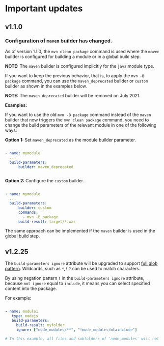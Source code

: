 # <b>Important updates</b>

## v1.1.0 

### Configuration of `maven` builder has changed. 
As of version 1.1.0, the `mvn clean package` command is used where the `maven` builder is configured for building a module or in a global build step.

<b>NOTE:</b>  The `maven` builder is configured implicitly for the `java` module type.

If you want to keep the previous behavior, that is, to apply the `mvn -B package` command, you can use the `maven_deprecated` builder or `custom` builder as shown in the examples below.

<b>NOTE:</b> The `maven_deprecated` builder will be removed on July 2021.

<b>Examples:</b>

If you want to use the old `mvn -B package` command instead of the `maven` builder that now triggers the `mvn clean package` command, you need to change the build parameters of the relevant module in one of the following ways:



<b>Option 1:</b> Set `maven_deprecated` as the module builder parameter.

```yaml

- name: mymodule
  ... 
  build-parameters:
      builder: maven_deprecated
      
```

<b>Option 2:</b> Configure the `custom` builder.
```yaml

- name: mymodule
  ... 
  build-parameters:
      builder: custom
      commands:
        - mvn -B package
      build-result: target/*.war 
```

The same approach can be implemented if the `maven` builder is used in the global build step.

## v1.2.25
The `build-parameters ignore` attribute will be upgraded to support [full glob pattern](https://en.wikipedia.org/wiki/Glob_(programming)). Wildcards, such as `*`,`!`,`?` can be used to match characters. 

By using negation pattern `!` in the `build-parameters ignore` attribute, because `not ignore` equal to `include`, it means you can select specified content into the package.

For example:

```yaml

- name: module1
   type: nodejs
   build-parameters:     
     build-result: myfolder
     ignore: ["node_modules/**", "!node_modules/mtainclude"]

# In this example, all files and subfolders of 'node_modules' will not be packaged into the MTA archive, except for the 'mtainclude' subfolder of 'node_modules'.

```


